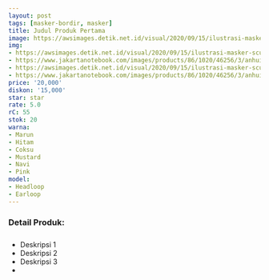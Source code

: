 ```yaml
---
layout: post
tags: [masker-bordir, masker]
title: Judul Produk Pertama
image: https://awsimages.detik.net.id/visual/2020/09/15/ilustrasi-masker-scuba-ist.png?w=650
img:
- https://awsimages.detik.net.id/visual/2020/09/15/ilustrasi-masker-scuba-ist.png?w=650
- https://www.jakartanotebook.com/images/products/86/1020/46256/3/anhui-masker-anti-polusi-virus-corona-kn95-1-pcs-sy9600-white-28.jpg
- https://awsimages.detik.net.id/visual/2020/09/15/ilustrasi-masker-scuba-ist.png?w=650
- https://www.jakartanotebook.com/images/products/86/1020/46256/3/anhui-masker-anti-polusi-virus-corona-kn95-1-pcs-sy9600-white-28.jpg
price: '20,000'
diskon: '15,000'
star: star
rate: 5.0
rC: 55
stok: 20
warna:
- Marun
- Hitam
- Coksu
- Mustard
- Navi
- Pink
model:
- Headloop
- Earloop
---
```


<h3 style="font-size: revert;padding-bottom: 10px;">Detail Produk:</h3>
<ul>
<li>Deskripsi 1</li>
<li>Deskripsi 2</li>
<li>Deskripsi 3</li>
<li> </li>
</ul>
